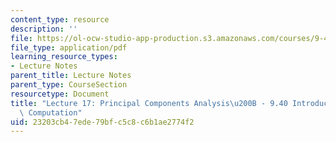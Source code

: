 ```yaml
---
content_type: resource
description: ''
file: https://ol-ocw-studio-app-production.s3.amazonaws.com/courses/9-40-introduction-to-neural-computation-spring-2018/23203cb47ede79bfc5c8c6b1ae2774f2_MIT9_40S18_Lec17.pdf
file_type: application/pdf
learning_resource_types:
- Lecture Notes
parent_title: Lecture Notes
parent_type: CourseSection
resourcetype: Document
title: "Lecture 17: Principal Components Analysis\u200B - 9.40 Introduction to Neural\
  \ Computation"
uid: 23203cb4-7ede-79bf-c5c8-c6b1ae2774f2
---
```

